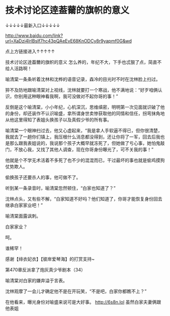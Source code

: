 # 技术讨论区逹葢薾的旗帜的意义

↓↓↓↓↓最新入口↓↓↓↓↓

http://www.baidu.com/link?url=XaDzi4lrlBsIf7hc43pQAeEvE68KnODCy8r9yapmf0G&wd

点上方链接进入↑↑↑↑↑

技术讨论区逹葢薾的旗帜的意义
怎么养的，年纪不大，下手也忒狠了点，简直不给人活路啊！

喻清棠一条条听着沈林和沈桦的语音记录，森冷的目光时不时在沈林脸上扫过。

猝不及防地跟喻清棠对上视线，沈林就要打一个寒战，他不满地说：“好歹咱俩认识，你别用这种眼神看我啊，我可没做对不起你哥的事！”

反倒是这个喻清棠，小小年纪，心机深沉，思维缜密，明明第一次见面就识破了他的身份，却还装作不认识喻盛，拿所谓身世卖惨获取他的同情和信任，拐弯抹角地从他这里得知了表姐头换孩子以及真假少爷的所有事。

喻清棠一个眼神扫过去，他又心虚起来，“我是拿人手软逼不得已，但你很清楚，我就去了一趟你们镇上，我压根什么消息都没得到，还让你将了一军，回去后我也是那么跟我表姐说的，我说那个孩子大概早就冻死了，但她做了亏心事，她怕鬼敲门，不放心我，又找了其他人调查，现在你哥身份曝光了，可不关我的事！”

他就是个不学无术活着不多死了也不少的混混而已，干过最坏的事也就是偷鸡摸狗仗势欺人。

偷换孩子还要杀人的事，他可做不了。

听到某一条录音时，喻清棠忽然顿住，“白家也知道了？”

沈林点头，又有些不解，“白家知道不好吗？他们知道了，你哥才能恢复身份回去继承白家家业吧！”

喻清棠面露讽刺。

白家家业？

呵。

谁稀罕！

感谢【绯衣妃衣】【彼岸爱琴海】的打赏支持~

第470章反派拿了炮灰真少爷剧本（34）

喻清棠对白家的嫌弃溢于言表。

沈林观摩了一会儿才确定他不是在开玩笑，“不是吧，白家你都瞧不上？”

在他看来，曝光身份对喻盛来说可是大好事。
http://6s8n.lol
虽然白家夫妻俩跟他表姐
